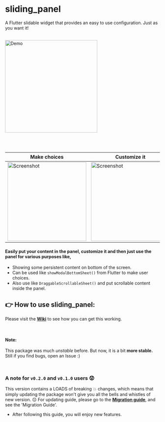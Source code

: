 # sliding_panel

A Flutter slidable widget that provides an easy to use configuration. Just as you want it!


<br>

<img width="300px" alt="Demo" src="https://github.com/RaviKavaiya/flutter_sliding_panel/blob/master/demo/demo.gif"/>

<br><br>

Make choices | Customize it | Get full control
--- | --- | ---
<img width="256px" alt="Screenshot" src="https://github.com/RaviKavaiya/flutter_sliding_panel/blob/master/demo/screen1.png"/> | <img width="256px" alt="Screenshot" src="https://github.com/RaviKavaiya/flutter_sliding_panel/blob/master/demo/screen2.png"/> | <img width="256px" alt="Screenshot" src="https://github.com/RaviKavaiya/flutter_sliding_panel/blob/master/demo/screen3.png"/>

#### Easily put your content in the panel, customize it and then just use the panel for various purposes like, 
- Showing some persistent content on bottom of the screen.
- Can be used like `showModalBottomSheet()` from Flutter to make user choices.
- Also use like `DraggableScrollableSheet()` and put scrollable content inside the panel.

## :point_right: How to use sliding_panel:
Please visit the [**Wiki**](https://github.com/RaviKavaiya/flutter_sliding_panel/wiki) to see how you can get this working.

<br>

#### Note:
This package was much *unstable* before. But now, it is a bit **more stable.** Still if you find bugs, open an Issue :)

<br>

### A note for `v0.2.0` and `v0.1.0` users :worried:
This version contains a LOADS of breaking :boom: changes, which means that simply updating the package won't give you all the bells and whistles of new version. :pensive: For updating guide, please go to the [**Migration guide**](https://github.com/RaviKavaiya/flutter_sliding_panel/wiki/Migration-guide), and see the 'Migration Guide'.
- After following this guide, you will enjoy new features.
